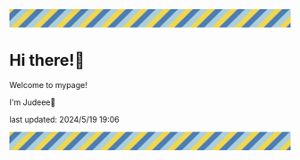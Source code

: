 <!-- Header image -->
<img src="./pokemon/pokemon_24.png" width="1000">

# Hi there!👋

Welcome to mypage!

I'm Judeee🐷

last updated: 2024/5/19 19:06

<!-- Footer image -->
<img src="./pokemon/pokemon_24.png" width="1000">
